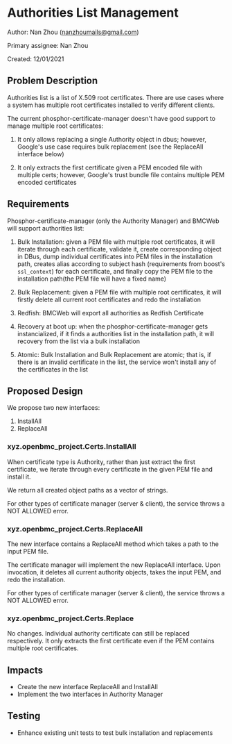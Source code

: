 # Authorities List Management

Author:
  Nan Zhou (nanzhoumails@gmail.com)

Primary assignee:
  Nan Zhou

Created:
  12/01/2021

## Problem Description

Authorities list is a list of X.509 root certificates. There are use cases
where a system has multiple root certificates installed to verify different
clients.

The current phosphor-certificate-manager doesn't have good support to manage
multiple root certificates:

1. It only allows replacing a single Authority object in dbus; however,
Google's use case requires bulk replacement (see the ReplaceAll interface
below)

2. It only extracts the first certificate given a PEM encoded file
with multiple certs; however, Google's trust bundle file contains multiple
PEM encoded certificates

## Requirements

Phosphor-certificate-manager (only the Authority Manager) and BMCWeb will
support authorities list:

1. Bulk Installation: given a PEM file with multiple root certificates, it
will iterate through each certificate, validate it, create corresponding
object in DBus, dump individual certificates into PEM files in the
installation path, creates alias according to subject hash (requirements from
boost's `ssl_context`) for each certificate, and finally copy the PEM file to
the installation path(the PEM file will have a fixed name)

2. Bulk Replacement: given a PEM file with multiple root certificates, it will
firstly delete all current root certificates and redo the installation

3. Redfish: BMCWeb will export all authorities as Redfish Certificate

4. Recovery at boot up: when the phosphor-certificate-manager gets
instancialized, if it finds a authorities list in the installation path, it
will recovery from the list via a bulk installation

5. Atomic: Bulk Installation and Bulk Replacement are atomic; that is, if
there is an invalid certificate in the list, the service won't install any of
the certificates in the list

## Proposed Design

We propose two new interfaces:
1. InstallAll
2. ReplaceAll

### xyz.openbmc_project.Certs.InstallAll

When certificate type is Authority, rather than just extract the first
certificate, we iterate through every certificate in the given PEM file and
install it.

We return all created object paths as a vector of strings.

For other types of certificate manager (server & client), the service throws a
NOT ALLOWED error.

### xyz.openbmc_project.Certs.ReplaceAll

The new interface contains a ReplaceAll method which takes a path to the input
PEM file.

The certificate manager will implement the new ReplaceAll interface. Upon
invocation, it deletes all current authority objects, takes the input PEM,
and redo the installation.

For other types of certificate manager (server & client), the service throws a
NOT ALLOWED error.

### xyz.openbmc_project.Certs.Replace

No changes. Individual authority certificate can still be replaced
respectively. It only extracts the first certificate even if the PEM contains
multiple root certificates.

## Impacts
- Create the new interface ReplaceAll and InstallAll
- Implement the two interfaces in Authority Manager

## Testing
- Enhance existing unit tests to test bulk installation and replacements
